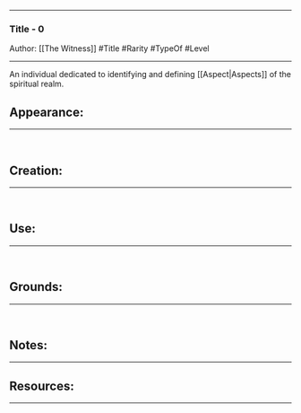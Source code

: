 - - -
### Title - 0
Author: [[The Witness]]
#Title #Rarity  #TypeOf #Level
- - - 

An individual dedicated to identifying and defining [[Aspect|Aspects]] of the spiritual realm.

## Appearance:<br>
- - -

<br>

## Creation: <br>
- - -
<br>

## Use:<br>
- - -
<br>

## Grounds:<br>
- - -
<br>

## Notes:<br>
- - - 


## Resources:
- - -

